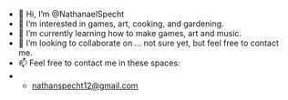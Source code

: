 - 👋 Hi, I’m @NathanaelSpecht
- 👀 I’m interested in games, art, cooking, and gardening.
- 🌱 I’m currently learning how to make games, art and music.
- 💞️ I’m looking to collaborate on ... not sure yet, but feel free to contact me.
- 📫 Feel free to contact me in these spaces:
- - nathanspecht12@gmail.com

<!---
NathanaelSpecht/NathanaelSpecht is a ✨ special ✨ repository because its `README.md` (this file) 
appears on your GitHub profile. You can click the Preview link to take a look at your changes.
--->
